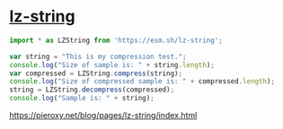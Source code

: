 # [lz-string]

```javascript {demo type=module}
import * as LZString from 'https://esm.sh/lz-string';

var string = "This is my compression test.";
console.log("Size of sample is: " + string.length);
var compressed = LZString.compress(string);
console.log("Size of compressed sample is: " + compressed.length);
string = LZString.decompress(compressed);
console.log("Sample is: " + string);
```


https://pieroxy.net/blog/pages/lz-string/index.html

[lz-string]: https://github.com/pieroxy/lz-string
